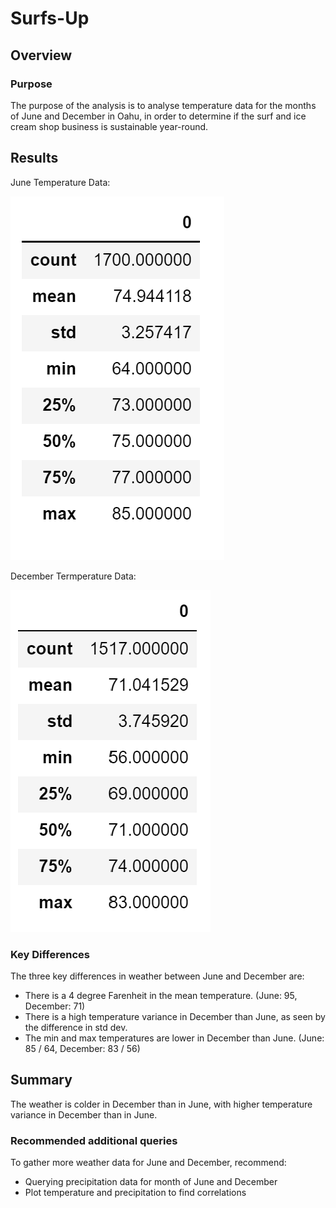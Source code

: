 # Surfs-Up

## Overview
### Purpose
The purpose of the analysis is to analyse temperature data for the months of June and December in Oahu, in order to determine if the surf and ice cream shop business is sustainable year-round.

## Results
June Temperature Data:

![](https://github.com/nishavenkatesh11/Surfs-Up/blob/main/jun_temp_describe.png)


December Termperature Data:

![](https://github.com/nishavenkatesh11/Surfs-Up/blob/main/dec_temp_describe.png)
### Key Differences
The three key differences in weather between June and December are:
* There is a 4 degree Farenheit in the mean temperature. (June: 95, December: 71)
* There is a high temperature variance in December than June, as seen by the difference in std dev.
* The min and max temperatures are lower in December than June. (June: 85 / 64, December: 83 / 56)

## Summary
The weather is colder in December than in June, with higher temperature variance in December than in June.

### Recommended additional queries 
To gather more weather data for June and December, recommend:
* Querying precipitation data for month of June and December
* Plot temperature and precipitation to find correlations 
